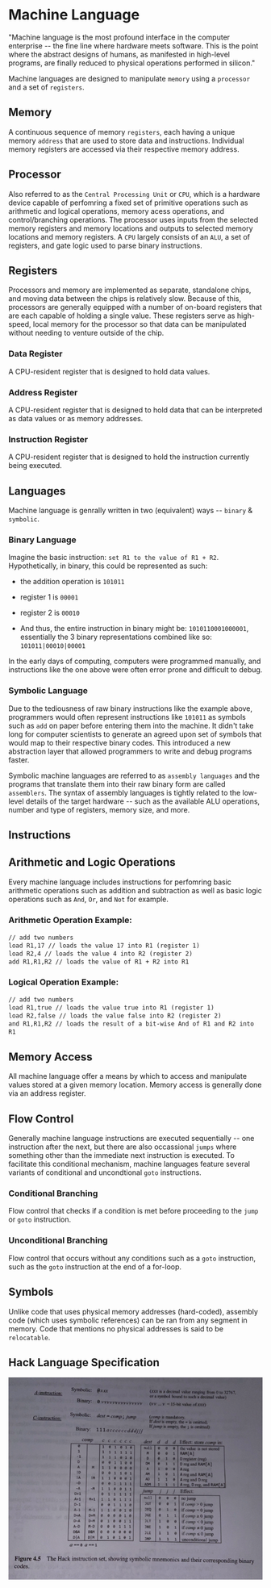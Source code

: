 # Machine Language

"Machine language is the most profound interface in the computer enterprise -- the fine line where hardware meets
software. This is the point where the abstract designs of humans, as manifested in high-level programs, are finally
reduced to physical operations performed in silicon."

Machine languages are designed to manipulate `memory` using a `processor` and a set of `registers`.

## Memory

A continuous sequence of memory `registers`, each having a unique memory `address` that are used to store data and
instructions. Individual memory registers are accessed via their respective memory address.

## Processor

Also referred to as the `Central Processing Unit` or `CPU`, which is a hardware device capable of perfomring a fixed set
of primitive operations such as arithmetic and logical operations, memory acess operations, and control/branching
operations. The processor uses inputs from the selected memory registers and memory locations and outputs to selected
memory locations and memory registers. A `CPU` largely consists of an `ALU`, a set of registers, and gate logic used to
parse binary instructions.

## Registers

Processors and memory are implemented as separate, standalone chips, and moving data between the chips is relatively
slow. Because of this, processors are generally equipped with a number of on-board registers that are each capable of
holding a single value. These registers serve as high-speed, local memory for the processor so that data can be
manipulated without needing to venture outside of the chip.

### Data Register

A CPU-resident register that is designed to hold data values.

### Address Register

A CPU-resident register that is designed to hold data that can be interpreted as data values or as memory addresses.

### Instruction Register

A CPU-resident register that is designed to hold the instruction currently being executed.

## Languages

Machine language is genrally written in two (equivalent) ways -- `binary` & `symbolic`.

### Binary Language

Imagine the basic instruction: `set R1 to the value of R1 + R2`. Hypothetically, in binary, this could be represented as
such:

- the addition operation is `101011`
- register 1 is `00001`
- register 2 is `00010`

- And thus, the entire instruction in binary might be: `1010110001000001`, essentially the 3 binary representations
  combined like so: `101011|00010|00001`

In the early days of computing, computers were programmed manually, and instructions like the one above were often error
prone and difficult to debug.

### Symbolic Language

Due to the tediousness of raw binary instructions like the example above, programmers would often represent instructions
like `101011` as symbols such as `add` on paper before entering them into the machine. It didn't take long for computer
scientists to generate an agreed upon set of symbols that would map to their respective binary codes. This introduced a
new abstraction layer that allowed programmers to write and debug programs faster.

Symbolic machine languages are referred to as `assembly languages` and the programs that translate them into their raw
binary form are called `assemblers`. The syntax of assembly languages is tightly related to the low-level details of the
target hardware -- such as the available ALU operations, number and type of registers, memory size, and more.

## Instructions

## Arithmetic and Logic Operations

Every machine language includes instructions for perfomring basic arithmetic operations such as addition and subtraction
as well as basic logic operations such as `And`, `Or`, and `Not` for example.

### Arithmetic Operation Example:

```
// add two numbers
load R1,17 // loads the value 17 into R1 (register 1)
load R2,4 // loads the value 4 into R2 (register 2)
add R1,R1,R2 // loads the value of R1 + R2 into R1
```

### Logical Operation Example:

```
// add two numbers
load R1,true // loads the value true into R1 (register 1)
load R2,false // loads the value false into R2 (register 2)
and R1,R1,R2 // loads the result of a bit-wise And of R1 and R2 into R1
```

## Memory Access

All machine language offer a means by which to access and manipulate values stored at a given memory location. Memory
access is generally done via an address register.

## Flow Control

Generally machine language instructions are executed sequentially -- one instruction after the next, but there are also
occassional `jumps` where something other than the immediate next instruction is executed. To facilitate this
conditional mechanism, machine languages feature several variants of conditional and uncondtional `goto` instructions.

### Conditional Branching

Flow control that checks if a condition is met before proceeding to the `jump` or `goto` instruction.

### Unconditional Branching

Flow control that occurs without any conditions such as a `goto` instruction, such as the `goto` instruction at the end
of a for-loop.

## Symbols

Unlike code that uses physical memory addresses (hard-coded), assembly code (which uses symbolic references) can be ran
from any segment in memory. Code that mentions no physical addresses is said to be `relocatable`. 

## Hack Language Specification
![Hack Instruction Set](../static/04-machine-language/hack-instruction-set.png)